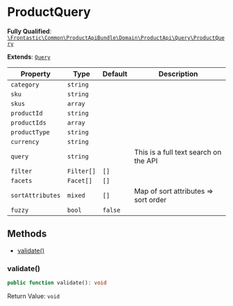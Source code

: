 #  ProductQuery

**Fully Qualified**: [`\Frontastic\Common\ProductApiBundle\Domain\ProductApi\Query\ProductQuery`](../../../../../../src/php/ProductApiBundle/Domain/ProductApi/Query/ProductQuery.php)

**Extends**: [`Query`](../Query.md)

Property|Type|Default|Description
--------|----|-------|-----------
`category`|`string`||
`sku`|`string`||
`skus`|`array`||
`productId`|`string`||
`productIds`|`array`||
`productType`|`string`||
`currency`|`string`||
`query`|`string`||This is a full text search on the API
`filter`|`Filter[]`|`[]`|
`facets`|`Facet[]`|`[]`|
`sortAttributes`|`mixed`|`[]`|Map of sort attributes => sort order
`fuzzy`|`bool`|`false`|

## Methods

* [validate()](#validate)

### validate()

```php
public function validate(): void
```

Return Value: `void`

